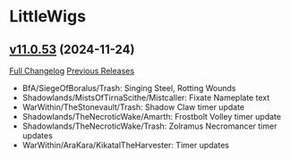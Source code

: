 # LittleWigs

## [v11.0.53](https://github.com/BigWigsMods/LittleWigs/tree/v11.0.53) (2024-11-24)
[Full Changelog](https://github.com/BigWigsMods/LittleWigs/compare/v11.0.52...v11.0.53) [Previous Releases](https://github.com/BigWigsMods/LittleWigs/releases)

- BfA/SiegeOfBoralus/Trash: Singing Steel, Rotting Wounds  
- Shadowlands/MistsOfTirnaScithe/Mistcaller: Fixate Nameplate text  
- WarWithin/TheStonevault/Trash: Shadow Claw timer update  
- Shadowlands/TheNecroticWake/Amarth: Frostbolt Volley timer update  
- Shadowlands/TheNecroticWake/Trash: Zolramus Necromancer timer updates  
- WarWithin/AraKara/KikatalTheHarvester: Timer updates  
